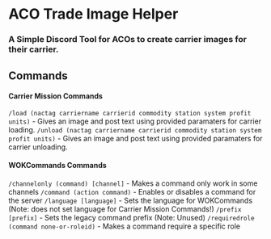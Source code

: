 # ACO Trade Image Helper
### A Simple Discord Tool for ACOs to create carrier images for their carrier.

## Commands
#### Carrier Mission Commands
`/load (nactag carriername carrierid commodity station system profit units)` - Gives an image and post text using provided paramaters for carrier loading. 
`/unload (nactag carriername carrierid commodity station system profit units)` - Gives an image and post text using provided paramaters for carrier unloading.
#### WOKCommands Commands
`/channelonly (command) [channel]` - Makes a command only work in some channels 
`/command (action command)` - Enables or disables a command for the server
`/language [language]` - Sets the language for WOKCommands (Note: does not set language for Carrier Mission Commands!)
`/prefix [prefix]` - Sets the legacy command prefix (Note: Unused)
`/requiredrole (command none-or-roleid)` - Makes a command require a specific role
